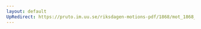 ```yaml
---
layout: default
UpRedirect: https://pruto.im.uu.se/riksdagen-motions-pdf/1868/mot_1868__ak__127/mot_1868__ak__127-003.pdf
---
```

